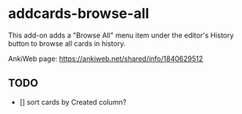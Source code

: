 # addcards-browse-all

This add-on adds a "Browse All" menu item under the editor's History button to browse all cards in history.

AnkiWeb page: https://ankiweb.net/shared/info/1840629512

## TODO
- [] sort cards by Created column?
